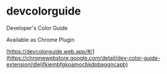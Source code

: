 # devcolorguide
 Developer's Color Guide
 
 
Available as Chrome Plugin

[https://devcolorguide.web.app/#/](https://chromewebstore.google.com/detail/dev-color-guide-extension/dleljfkiembfgkoamocbkdpbaggncapb)
